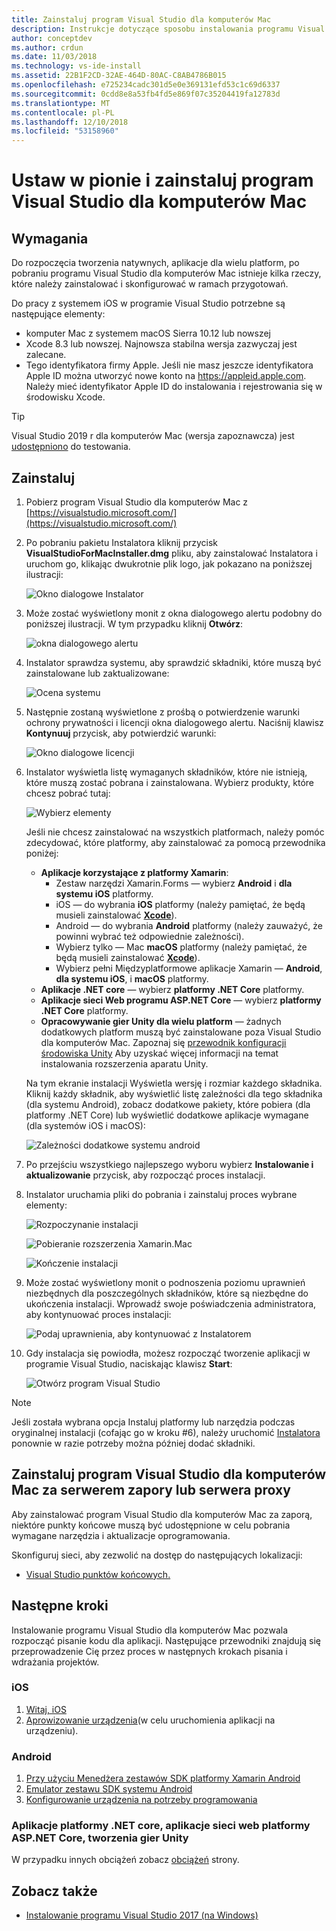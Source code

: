 ```yaml
---
title: Zainstaluj program Visual Studio dla komputerów Mac
description: Instrukcje dotyczące sposobu instalowania programu Visual Studio dla komputerów Mac i dodatkowe składniki wymagane dla wieloplatformowego opracowywania aplikacji.
author: conceptdev
ms.author: crdun
ms.date: 11/03/2018
ms.technology: vs-ide-install
ms.assetid: 22B1F2CD-32AE-464D-80AC-C8AB4786B015
ms.openlocfilehash: e725234cadc301d5e0e369131efd53c1c69d6337
ms.sourcegitcommit: 0cdd8e8a53fb4fd5e869f07c35204419fa12783d
ms.translationtype: MT
ms.contentlocale: pl-PL
ms.lasthandoff: 12/10/2018
ms.locfileid: "53158960"
---
```

# <a name="set-up-and-install-visual-studio-for-mac"></a>Ustaw w pionie i zainstaluj program Visual Studio dla komputerów Mac

## <a name="requirements"></a>Wymagania

Do rozpoczęcia tworzenia natywnych, aplikacje dla wielu platform, po pobraniu programu Visual Studio dla komputerów Mac istnieje kilka rzeczy, które należy zainstalować i skonfigurować w ramach przygotowań.

Do pracy z systemem iOS w programie Visual Studio potrzebne są następujące elementy:

* komputer Mac z systemem macOS Sierra 10.12 lub nowszej
* Xcode 8.3 lub nowszej. Najnowsza stabilna wersja zazwyczaj jest zalecane.
* Tego identyfikatora firmy Apple. Jeśli nie masz jeszcze identyfikatora Apple ID można utworzyć nowe konto na https://appleid.apple.com. Należy mieć identyfikator Apple ID do instalowania i rejestrowania się w środowisku Xcode.

> [!TIP]
> Visual Studio 2019 r dla komputerów Mac (wersja zapoznawcza) jest [udostępniono](install-preview.md) do testowania.

## <a name="install"></a>Zainstaluj

1. Pobierz program Visual Studio dla komputerów Mac z [https://visualstudio.microsoft.com/](https://visualstudio.microsoft.com/)

2. Po pobraniu pakietu Instalatora kliknij przycisk **VisualStudioForMacInstaller.dmg** pliku, aby zainstalować Instalatora i uruchom go, klikając dwukrotnie plik logo, jak pokazano na poniższej ilustracji:

   ![Okno dialogowe Instalator](media/installer-image1.png)

3. Może zostać wyświetlony monit z okna dialogowego alertu podobny do poniższej ilustracji. W tym przypadku kliknij **Otwórz**:

   ![okna dialogowego alertu](media/installer-image2.png)

4. Instalator sprawdza systemu, aby sprawdzić składniki, które muszą być zainstalowane lub zaktualizowane:

   ![Ocena systemu](media/installer-image3.png)

5. Następnie zostaną wyświetlone z prośbą o potwierdzenie warunki ochrony prywatności i licencji okna dialogowego alertu. Naciśnij klawisz **Kontynuuj** przycisk, aby potwierdzić warunki:

   ![Okno dialogowe licencji](media/installer-image4.png)

6. Instalator wyświetla listę wymaganych składników, które nie istnieją, które muszą zostać pobrana i zainstalowana. Wybierz produkty, które chcesz pobrać tutaj:

   ![Wybierz elementy](media/installer-image5.png)

   Jeśli nie chcesz zainstalować na wszystkich platformach, należy pomóc zdecydować, które platformy, aby zainstalować za pomocą przewodnika poniżej:

   * **Aplikacje korzystające z platformy Xamarin**:
      - Zestaw narzędzi Xamarin.Forms — wybierz **Android** i **dla systemu iOS** platformy.
      - iOS — do wybrania **iOS** platformy (należy pamiętać, że będą musieli zainstalować [ **Xcode**](https://developer.apple.com/xcode/)).
      - Android — do wybrania **Android** platformy (należy zauważyć, że powinni wybrać też odpowiednie zależności).
      - Wybierz tylko — Mac **macOS** platformy (należy pamiętać, że będą musieli zainstalować [ **Xcode**](https://developer.apple.com/xcode/)).
      - Wybierz pełni Międzyplatformowe aplikacje Xamarin — **Android**, **dla systemu iOS**, i **macOS** platformy.
   * **Aplikacje .NET core** — wybierz **platformy .NET Core** platformy.
   * **Aplikacje sieci Web programu ASP.NET Core** — wybierz **platformy .NET Core** platformy.
   * **Opracowywanie gier Unity dla wielu platform** — żadnych dodatkowych platform muszą być zainstalowane poza Visual Studio dla komputerów Mac. Zapoznaj się [przewodnik konfiguracji środowiska Unity](setup-vsmac-tools-unity.md) Aby uzyskać więcej informacji na temat instalowania rozszerzenia aparatu Unity.

   Na tym ekranie instalacji Wyświetla wersję i rozmiar każdego składnika. Kliknij każdy składnik, aby wyświetlić listę zależności dla tego składnika (dla systemu Android), zobacz dodatkowe pakiety, które pobiera (dla platformy .NET Core) lub wyświetlić dodatkowe aplikacje wymagane (dla systemów iOS i macOS):

   ![Zależności dodatkowe systemu android](media/installer-image6.png)

7. Po przejściu wszystkiego najlepszego wyboru wybierz **Instalowanie i aktualizowanie** przycisk, aby rozpocząć proces instalacji.

8. Instalator uruchamia pliki do pobrania i zainstaluj proces wybrane elementy:

   ![Rozpoczynanie instalacji](media/installer-image7.png)

   ![Pobieranie rozszerzenia Xamarin.Mac](media/installer-image8.png)

   ![Kończenie instalacji](media/installer-image9.png)

9. Może zostać wyświetlony monit o podnoszenia poziomu uprawnień niezbędnych dla poszczególnych składników, które są niezbędne do ukończenia instalacji. Wprowadź swoje poświadczenia administratora, aby kontynuować proces instalacji:

   ![Podaj uprawnienia, aby kontynuować z Instalatorem](media/installer-image10.png)

10. Gdy instalacja się powiodła, możesz rozpocząć tworzenie aplikacji w programie Visual Studio, naciskając klawisz **Start**:

    ![Otwórz program Visual Studio](media/installer-image11.png)

> [!NOTE]
> Jeśli została wybrana opcja Instaluj platformy lub narzędzia podczas oryginalnej instalacji (cofając go w kroku #6), należy uruchomić [Instalatora](https://visualstudio.microsoft.com/vs/) ponownie w razie potrzeby można później dodać składniki.

## <a name="install-visual-studio-for-mac-behind-a-firewall-or-proxy-server"></a>Zainstaluj program Visual Studio dla komputerów Mac za serwerem zapory lub serwera proxy

Aby zainstalować program Visual Studio dla komputerów Mac za zaporą, niektóre punkty końcowe muszą być udostępnione w celu pobrania wymagane narzędzia i aktualizacje oprogramowania.

Skonfiguruj sieci, aby zezwolić na dostęp do następujących lokalizacji:

* [Visual Studio punktów końcowych.](/visualstudio/install/install-visual-studio-behind-a-firewall-or-proxy-server)

## <a name="next-steps"></a>Następne kroki

Instalowanie programu Visual Studio dla komputerów Mac pozwala rozpocząć pisanie kodu dla aplikacji. Następujące przewodniki znajdują się przeprowadzenie Cię przez proces w następnych krokach pisania i wdrażania projektów.

### <a name="ios"></a>iOS

1. [Witaj, iOS](https://developer.xamarin.com/guides/ios/getting_started/hello,_iOS/)
2. [Aprowizowanie urządzenia](https://developer.xamarin.com/guides/ios/getting_started/installation/device_provisioning)(w celu uruchomienia aplikacji na urządzeniu).

### <a name="android"></a>Android

1. [Przy użyciu Menedżera zestawów SDK platformy Xamarin Android](https://developer.xamarin.com/guides/android/getting_started/installation/android-sdk/?ide=xs)
2. [Emulator zestawu SDK systemu Android](https://developer.xamarin.com/guides/android/getting_started/installation/android-emulator/)
4. [Konfigurowanie urządzenia na potrzeby programowania](https://developer.xamarin.com/guides/android/getting_started/installation/set_up_device_for_development/)

### <a name="net-core-apps-aspnet-core-web-apps-unity-game-development"></a>Aplikacje platformy .NET core, aplikacje sieci web platformy ASP.NET Core, tworzenia gier Unity

W przypadku innych obciążeń zobacz [obciążeń](workloads.md) strony.

## <a name="see-also"></a>Zobacz także

- [Instalowanie programu Visual Studio 2017 (na Windows)](/visualstudio/install/install-visual-studio)
